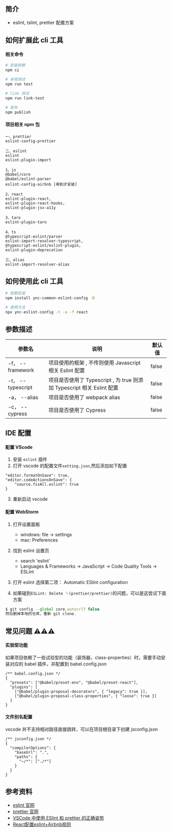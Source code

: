 ## 简介

- eslint, tslint, prettier 配置方案

## 如何扩展此 cli 工具

#### 相关命令

```bash
# 安装依赖
npm ci

# 本地测试
npm run test

# link 测试
npm run link-test

# 发布
npm publish
```

#### 项目相关 npm 包

```code
一、prettier
eslint-config-prettier

二、eslint
eslint
eslint-plugin-import

1、js
@babel/core
@babel/eslint-parser
eslint-config-airbnb [用到才安装]

2、react
eslint-plugin-react,
eslint-plugin-react-hooks,
eslint-plugin-jsx-a11y

3、taro
eslint-plugin-taro

4、ts
@typescript-eslint/parser
eslint-import-resolver-typescript,
@typescript-eslint/eslint-plugin,
eslint-plugin-deprecation

三、alias
eslint-import-resolver-alias
```

## 如何使用此 cli 工具

```bash
# 依赖安装
npm install ync-common-eslint-config -D

# 使用方法
npx ync-eslint-config -t -a -f react
```

## 参数描述

| 参数名 | 说明 | 默认值 |
| --- | --- | --- |
| -f， --framework | 项目使用的框架 , 不传则使用 Javascript 相关 Eslint 配置 | false |
| -t， --typescript | 项目是否使用了 Typescript , 为 true 则添加 Typescript 相关 Eslint 配置 | false |
| -a， --alias | 项目是否使用了 webpack alias | false |
| -c， --cypress | 项目是否使用了 Cypress | false |

## IDE 配置

#### 配置 VScode

1. 安装 `eslint` 插件
2. 打开 vscode 的配置文件`setting.json`,然后添加如下配置

```
"editor.formatOnSave": true,
"editor.codeActionsOnSave": {
    "source.fixAll.eslint": true
}
```

3. 重新启动 vscode

#### 配置 WebStorm

1. 打开设置面板

   - windows: file -> settings
   - mac: Preferences

2. 找到 eslint 设置页

   - search 'eslint'
   - Languages & Frameworks -> JavaScript -> Code Quality Tools -> ESLint

3. 打开 eslint
   选择第二项： Automatic ESlint configuration

4. 如果碰到`ESLint: Delete `␍`(prettier/prettier)`的问题，可以是这尝试下面方案

```javascript
$ git config --global core.autocrlf false
然后删掉本地的仓库，重新 git clone.
```

## 常见问题 ⚠️⚠️⚠️

#### 实验型功能

如果项目依赖了一些试验型的功能（装饰器，class-properties）时，需要手动安装对应的 babel 插件，并配置到 babel.config.json

```
/** babel.config.json */
{
  "presets": ["@babel/preset-env", "@babel/preset-react"],
  "plugins": [
    ["@babel/plugin-proposal-decorators", { "legacy": true }],
    ["@babel/plugin-proposal-class-properties", { "loose": true }]
  ]
}
```

#### 文件别名配置

vscode 并不支持相对路径直接跳转，可以在项目根目录下创建 jsconfig.json 

```
/** jsconfig.json */
{
  "compilerOptions": {
    "baseUrl": ".",
    "paths": {
      "~/*": ["./*"]
    }
  }
}
```

## 参考资料

- [eslint 官网](https://eslint.org)
- [prettier 官网](https://prettier.io)
- [VSCode 中使用 ESlint 和 prettier 的正确姿势](https://zhuanlan.zhihu.com/p/159426292)
- [React配置eslint+Airbnb规则](https://www.jianshu.com/p/6f7a84e570aa)
